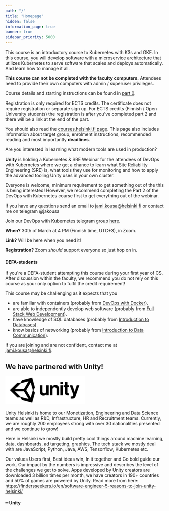 ```yaml
---
path: "/"
title: "Homepage"
hidden: false
information_page: true
banner: true
sidebar_priority: 5000
---
```


<div style="display: none;">
  <img src="./img/kubernetes-cncf.png" alt="kubernetes logo" />
</div>

This course is an introductory course to Kubernetes with K3s and GKE. In this course, you will develop software with a microservice architecture that utilizes Kubernetes to serve software that scales and deploys automatically. And learn how to manage it all.

**This course can not be completed with the faculty computers.** Attendees need to provide their own computers
with admin / superuser privileges.

Course details and starting instructions can be found in [part 0](/part-0).

Registration is only required for ECTS credits. The certificate does not require registration or separate sign up. For ECTS credits (Finnish / Open University students) the registration is after you've completed part 2 and there will be a link at the end of the part.

You should also read the [courses.helsinki.fi page](https://courses.helsinki.fi/en/aytkt21027en/135660523). This page also includes information about target group, enrolment instructions, recommended reading and most importantly **deadlines**.

<text-box name="Webinar from Unity" variant="hint">

Are you interested in learning what modern tools are used in production?

**Unity** is holding a Kubernetes & SRE Webinar for the attendees of DevOps with Kubernetes where we get a chance to learn what Site Reliability Engineering (SRE) is, what tools they use for monitoring and how to apply the advanced tooling Unity uses in your own cluster.

Everyone is welcome, minimum requirement to get something out of the this is being interested! However, we recommend completing the Part 2 of the DevOps with Kubernetes course first to get everything out of the webinar.

If you have any questions send an email to jami.kousa@helsinki.fi or contact me on telegram @jakousa

Join our DevOps with Kubernetes telegram group [here](https://t.me/joinchat/HIg2vlch4pqITxhshipuRQ).

**When?** 30th of March at 4 PM (Finnish time, UTC+3), in Zoom.

**Link?** Will be here when you need it!

**Registration?** Zoom *should* support everyone so just hop on in.

</text-box>

#### DEFA-students ####

If you're a DEFA-student attempting this course during your first year of CS. After discussion within the faculty, we recommend you do not rely on this course as your only option to fulfil the credit requirement!

This course may be challenging as it expects that you

- are familiar with containers (probably from <a href="https://courses.helsinki.fi/fi/aytkt21025en">DevOps with Docker</a>).
- are able to independently develop web software (probably from <a href="https://courses.helsinki.fi/en/aytkt21009">Full Stack Web Development</a>).
- have knowledge of SQL databases (probably from <a href="https://courses.helsinki.fi/en/aytkt10004">Introduction to Databases</a>).
- know basics of networking (probably from <a href="https://courses.helsinki.fi/en/aytkt200041">Introduction to Data Communication</a>).

If you are joining and are not confident, contact me at jami.kousa@helsinki.fi.

## We have partnered with Unity! ##

<div style="width: 50%;">
  <img src="./img/unity.png" alt="unity logo" />
</div>

<div class="unity-helsinki">
  <p>
    Unity Helsinki is home to our Monetization, Engineering and Data Science teams as well as R&D, Infrastructure, HR and Recruitment teams. Currently, we are roughly 200 employees strong with over 30 nationalities presented and we continue to grow!
  </p>
  <p>
    Here in Helsinki we mostly build pretty cool things around machine learning, data, dashboards, ad targeting, graphics. The tech stack we mostly deal with are JavaScript, Python, Java, AWS, Tensorflow, Kubernetes etc.
  </p>
  <p>
    Our values Users first, Best ideas win, In it together and Go bold guide our work. Our impact by the numbers is impressive and describes the level of the challenges we get to solve. Apps developed by Unity creators are downloaded 3 billion times per month, we have creators in 190+ countries and 50% of games are powered by Unity. Read more from here: <a href="https://findersseekers.io/en/software-engineer-5-reasons-to-join-unity-helsinki/">https://findersseekers.io/en/software-engineer-5-reasons-to-join-unity-helsinki/</a>
  </p>
  <h4>━ Unity</h4>
<div>
